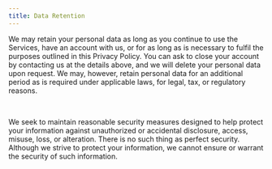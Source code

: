 ```yaml
---
title: Data Retention
---
```


<p>We may retain your personal data as long as you continue to use the Services, have an account with us, or for as long as is necessary to fulfil the purposes outlined in this Privacy Policy. You can ask to close your account by contacting us at the details above, and we will delete your personal data upon request. We may, however, retain personal data for an additional period as is required under applicable laws, for legal, tax, or regulatory reasons.</p>
<br>
<p>We seek to maintain reasonable security measures designed to help protect your information against unauthorized or accidental disclosure, access, misuse, loss, or alteration. There is no such thing as perfect security. Although we strive to protect your information, we cannot ensure or warrant the security of such information.</p>
